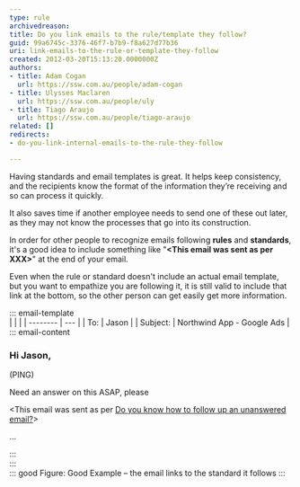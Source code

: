 ```yaml
---
type: rule
archivedreason: 
title: Do you link emails to the rule/template they follow?
guid: 99a6745c-3376-46f7-b7b9-f8a627d77b36
uri: link-emails-to-the-rule-or-template-they-follow
created: 2012-03-20T15:13:20.0000000Z
authors: 
- title: Adam Cogan
  url: https://ssw.com.au/people/adam-cogan
- title: Ulysses Maclaren
  url: https://ssw.com.au/people/uly
- title: Tiago Araujo
  url: https://ssw.com.au/people/tiago-araujo
related: []
redirects: 
- do-you-link-internal-emails-to-the-rule-they-follow

---
```


Having standards and email templates is great. It helps keep consistency, and the recipients know the format of the information they’re receiving and so can process it quickly.

<!--endintro-->

It also saves time if another employee needs to send one of these out later, as they may not know the processes that go into its construction.

In order for other people to recognize emails following **rules** and **standards**, it's a good idea to include something like "**\<This email was sent as per XXX\>**" at the end of your email.

Even when the rule or standard doesn't include an actual email template, but you want to empathize you are following it, it is still valid to include that link at the bottom, so the other person can get easily get more information.

::: email-template  
|          |     |
| -------- | --- |
| To:      | Jason |
| Subject: | Northwind App - Google Ads |  
::: email-content  

### Hi Jason,  
(PING)

Need an answer on this ASAP, please

\<This email was sent as per [Do you know how to follow up an unanswered email?](https://www.ssw.com.au/rules/do-you-know-how-to-follow-up-an-unanswered-email)\>

...

:::  
:::  
::: good 
Figure: Good Example – the email links to the standard it follows
:::
